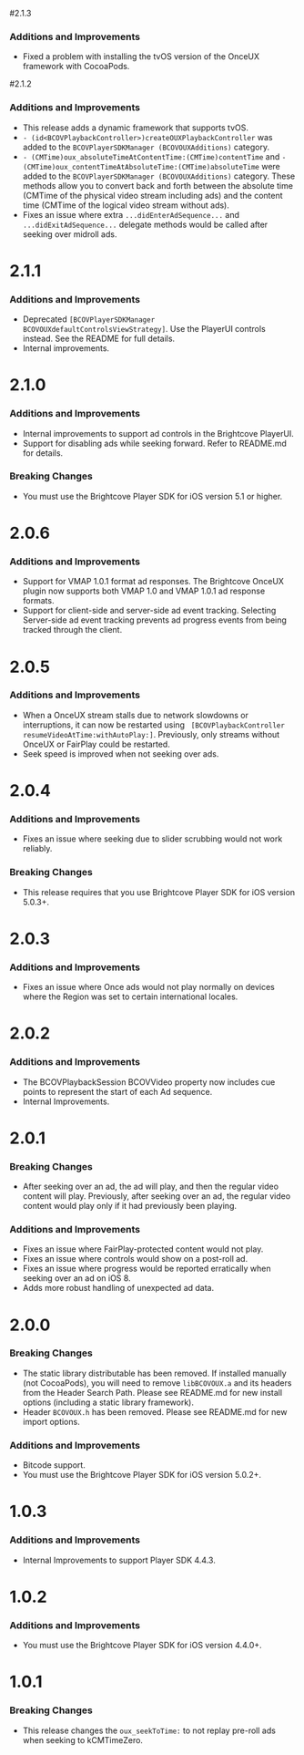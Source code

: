 #2.1.3
### Additions and Improvements
* Fixed a problem with installing the tvOS version of the OnceUX framework with CocoaPods.

#2.1.2
### Additions and Improvements
* This release adds a dynamic framework that supports tvOS.
* `- (id<BCOVPlaybackController>)createOUXPlaybackController` was added to the `BCOVPlayerSDKManager (BCOVOUXAdditions)` category.
* `- (CMTime)oux_absoluteTimeAtContentTime:(CMTime)contentTime` and `- (CMTime)oux_contentTimeAtAbsoluteTime:(CMTime)absoluteTime` were added to the `BCOVPlayerSDKManager (BCOVOUXAdditions)` category. These methods allow you to convert back and forth between the absolute time (CMTime of the physical video stream including ads) and the content time (CMTime of the logical video stream without ads).
* Fixes an issue where extra `...didEnterAdSequence...` and `...didExitAdSequence...` delegate methods would be called after seeking over midroll ads.

# 2.1.1
### Additions and Improvements
* Deprecated `[BCOVPlayerSDKManager BCOVOUXdefaultControlsViewStrategy]`. Use the PlayerUI controls instead. See the README for full details.
* Internal improvements.

# 2.1.0
### Additions and Improvements

* Internal improvements to support ad controls in the Brightcove PlayerUI.
* Support for disabling ads while seeking forward. Refer to README.md for details.

### Breaking Changes
* You must use the Brightcove Player SDK for iOS version 5.1 or higher.

# 2.0.6
### Additions and Improvements
* Support for VMAP 1.0.1 format ad responses. The Brightcove OnceUX plugin now supports both VMAP 1.0 and VMAP 1.0.1 ad response formats.
* Support for client-side and server-side ad event tracking. Selecting Server-side ad event tracking prevents ad progress events from being tracked through the client.

# 2.0.5
### Additions and Improvements
* When a OnceUX stream stalls due to network slowdowns or interruptions, it can now be restarted using ` [BCOVPlaybackController resumeVideoAtTime:withAutoPlay:]`. Previously, only streams without OnceUX or FairPlay could be restarted.
* Seek speed is improved when not seeking over ads.

# 2.0.4
### Additions and Improvements
* Fixes an issue where seeking due to slider scrubbing would not work reliably.

### Breaking Changes
* This release requires that you use Brightcove Player SDK for iOS version 5.0.3+.

# 2.0.3
### Additions and Improvements
* Fixes an issue where Once ads would not play normally on devices where the Region was set to certain international locales.

# 2.0.2
### Additions and Improvements
* The BCOVPlaybackSession BCOVVideo property now includes cue points to represent the start of each Ad sequence.
* Internal Improvements.

# 2.0.1
### Breaking Changes
* After seeking over an ad, the ad will play, and then the regular video content will play. Previously, after seeking over an ad, the regular video content would play only if it had previously been playing.

### Additions and Improvements
* Fixes an issue where FairPlay-protected content would not play.
* Fixes an issue where controls would show on a post-roll ad.
* Fixes an issue where progress would be reported erratically when seeking over an ad on iOS 8.
* Adds more robust handling of unexpected ad data.

# 2.0.0
### Breaking Changes
* The static library distributable has been removed. If installed manually (not CocoaPods), you will need to remove `libBCOVOUX.a` and its headers from the Header Search Path. Please see README.md for new install options (including a static library framework).
* Header `BCOVOUX.h` has been removed. Please see README.md for new import options.

### Additions and Improvements
* Bitcode support.
* You must use the Brightcove Player SDK for iOS version 5.0.2+.

# 1.0.3
### Additions and Improvements
* Internal Improvements to support Player SDK 4.4.3.

# 1.0.2
### Additions and Improvements
* You must use the Brightcove Player SDK for iOS version 4.4.0+.

# 1.0.1
### Breaking Changes
* This release changes the `oux_seekToTime:` to not replay pre-roll ads when seeking to kCMTimeZero.
